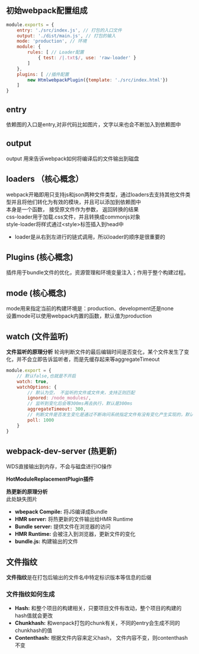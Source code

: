 ## 初始webpack配置组成
~~~ javascript
module.exports = {
    entry: './src/index.js', // 打包的入口文件
    output: './dist/main.js', // 打包的输入
    mode: 'production', // 环境
    module: {
        rules: [ // Loader配置
            { test: /|.txt$/, use: 'raw-loader' }
        ]
    },
    plugins: [ //插件配置
        new HtmlwebpackPlugin({template: './src/index.html'})
    ]
}
~~~

## entry 
依赖图的入口是entry,对非代码比如图片，文字以来也会不断加入到依赖图中

## output
output 用来告诉webpack如何将编译后的文件输出到磁盘

## loaders （核心概念）
webpack开箱即用只支持js和json两种文件类型，通过loaders去支持其他文件类型并且将他们转化为有效的模块，并且可以添加到依赖图中  
本身是一个函数， 接受原文件作为参数， 返回转换的结果  
css-loader用于加载.css文件，并且转换成commonjs对象  
style-loader将样式通过\<style\>标签插入到head中
* loader是从右到左进行的链式调用，所以loader的顺序是很重要的

## Plugins (核心概念)
插件用于bundle文件的优化，资源管理和环境变量注入；作用于整个构建过程。

## mode (核心概念)
mode用来指定当前的构建环境是：production、development还是none  
设置mode可以使用webpack内置的函数，默认值为production

## watch (文件监听)
**文件监听的原理分析**
轮询判断文件的最后编辑时间是否变化，某个文件发生了变化，并不会立即告诉监听者，而是先缓存起来等aggregateTimeout
~~~ javascript
module.export = {
    // 默认false,也就是不开启
    watch: true,
    watchOptions: {
        // 默认为空， 不监听的文件或文件夹，支持正则匹配
        ignored: /node_modules/,
        // 监听到变化后会等300ms再去执行，默认是300ms
        aggregateTimeout: 300,
        // 判断文件是否发生变化是通过不断询问系统指定文件有没有变化产生实现的，默认每秒问1000次
        poll: 1000
    }
}
~~~

## webpack-dev-server (热更新)

WDS直接输出到内存，不会与磁盘进行IO操作   

**HotModuleReplacementPlugin插件**

**热更新的原理分析**  
此处缺失图片
* **wbepack Compile:** 将JS编译成Bundle
* **HMR server:** 将热更新的文件输出给HMR Runtime
* **Bundle server:** 提供文件在浏览器的访问
* **HMR Runtime:** 会被注入到浏览器，更新文件的变化
* **bundle.js:** 构建输出的文件

## 文件指纹
**文件指纹**是在打包后输出的文件名中特定标识版本等信息的后缀  
### 文件指纹如何生成
* **Hash:** 和整个项目的构建相关，只要项目文件有改动，整个项目的构建的hash值就会更改
* **Chunkhash:** 和wenpack打包的chunk有关，不同的entry会生成不同的chunkhash的值
* **Contenthash:** 根据文件内容来定义hash， 文件内容不变，则contenthash不变